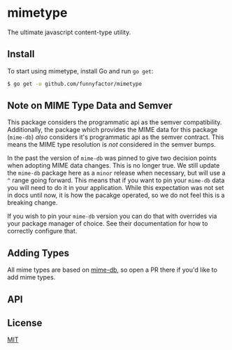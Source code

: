# mimetype

The ultimate javascript content-type utility.

## Install

To start using mimetype, install Go and run `go get`:

```sh
$ go get -u github.com/funnyfactor/mimetype
```

## Note on MIME Type Data and Semver

This package considers the programmatic api as the semver compatibility. Additionally, the package which provides the MIME data
for this package (`mime-db`) _also_ considers it's programmatic api as the semver contract. This means the MIME type resolution is _not_ considered
in the semver bumps.

In the past the version of `mime-db` was pinned to give two decision points when adopting MIME data changes. This is no longer true. We still update the
`mime-db` package here as a `minor` release when necessary, but will use a `^` range going forward. This means that if you want to pin your `mime-db` data
you will need to do it in your application. While this expectation was not set in docs until now, it is how the pacakge operated, so we do not feel this is
a breaking change.

If you wish to pin your `mime-db` version you can do that with overrides via your package manager of choice. See their documentation for how to correctly configure that.

## Adding Types

All mime types are based on [mime-db](https://www.npmjs.com/package/mime-db),
so open a PR there if you'd like to add mime types.

## API

## License

[MIT](LICENSE)
